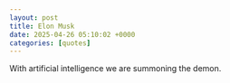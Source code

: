 ```yaml
---
layout: post
title: Elon Musk
date: 2025-04-26 05:10:02 +0000
categories: [quotes]
---
```


With artificial intelligence we are summoning the demon.  

